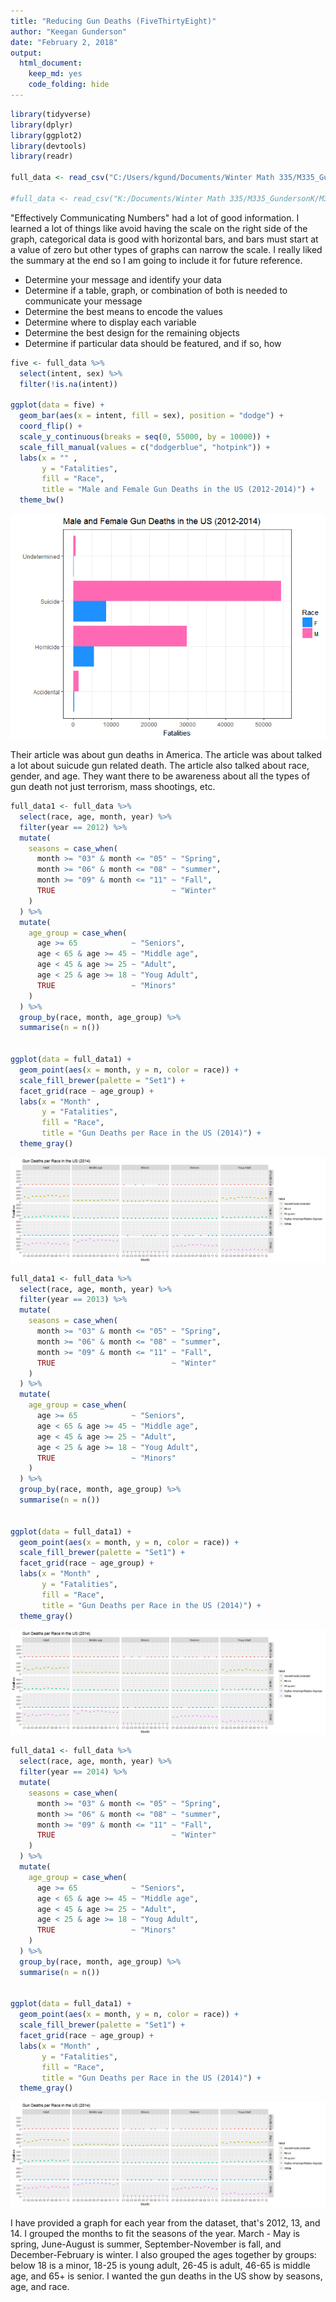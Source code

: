 ```yaml
---
title: "Reducing Gun Deaths (FiveThirtyEight)"
author: "Keegan Gunderson"
date: "February 2, 2018"
output: 
  html_document: 
    keep_md: yes
    code_folding: hide 
---
```



```r
library(tidyverse)
library(dplyr)
library(ggplot2)
library(devtools)
library(readr)

full_data <- read_csv("C:/Users/kgund/Documents/Winter Math 335/M335_GundersonK/M335_Tasks/Case_Study_04/analysis/full_data.csv")

#full_data <- read_csv("K:/Documents/Winter Math 335/M335_GundersonK/M335_Tasks/Case_Study_04/analysis/full_data.csv")
```


"Effectively Communicating Numbers" had a lot of good information. I learned a lot of things like avoid having the scale on the right side of the graph, categorical data is good with horizontal bars, and bars must start at a value of zero but other types of graphs can narrow the scale. I really liked the summary at the end so I am going to include it for future reference. 

 * Determine your message and identify your data
 * Determine if a table, graph, or combination of both is needed to communicate your message
 * Determine the best means to encode the values
 * Determine where to display each variable
 * Determine the best design for the remaining objects
 * Determine if particular data should be featured, and if so, how





```r
five <- full_data %>%
  select(intent, sex) %>%
  filter(!is.na(intent))

ggplot(data = five) +
  geom_bar(aes(x = intent, fill = sex), position = "dodge") +
  coord_flip() +
  scale_y_continuous(breaks = seq(0, 55000, by = 10000)) +
  scale_fill_manual(values = c("dodgerblue", "hotpink")) +
  labs(x = "" , 
       y = "Fatalities", 
       fill = "Race",
       title = "Male and Female Gun Deaths in the US (2012-2014)") +
  theme_bw()
```

![](Reducing_Gun_Death__FiveThirtyEight__files/figure-html/unnamed-chunk-2-1.png)<!-- -->

Their article was about gun deaths in America. The article was about talked a lot about suicude gun related death. The article also talked about  race, gender, and age. They want there to be awareness about all the types of gun death not just terrorism, mass shootings, etc. 




```r
full_data1 <- full_data %>%
  select(race, age, month, year) %>%
  filter(year == 2012) %>%
  mutate(
    seasons = case_when(
      month >= "03" & month <= "05" ~ "Spring",
      month >= "06" & month <= "08" ~ "summer",
      month >= "09" & month <= "11" ~ "Fall",
      TRUE                          ~ "Winter"
    )
  ) %>%
  mutate(
    age_group = case_when(
      age >= 65            ~ "Seniors",
      age < 65 & age >= 45 ~ "Middle age",
      age < 45 & age >= 25 ~ "Adult",
      age < 25 & age >= 18 ~ "Youg Adult", 
      TRUE                 ~ "Minors"
    )
  ) %>%
  group_by(race, month, age_group) %>%
  summarise(n = n())

  
ggplot(data = full_data1) +
  geom_point(aes(x = month, y = n, color = race)) +
  scale_fill_brewer(palette = "Set1") +
  facet_grid(race ~ age_group) +
  labs(x = "Month" , 
       y = "Fatalities", 
       fill = "Race",
       title = "Gun Deaths per Race in the US (2014)") +
  theme_gray()
```

![](Reducing_Gun_Death__FiveThirtyEight__files/figure-html/unnamed-chunk-3-1.png)<!-- -->



```r
full_data1 <- full_data %>%
  select(race, age, month, year) %>%
  filter(year == 2013) %>%
  mutate(
    seasons = case_when(
      month >= "03" & month <= "05" ~ "Spring",
      month >= "06" & month <= "08" ~ "summer",
      month >= "09" & month <= "11" ~ "Fall",
      TRUE                          ~ "Winter"
    )
  ) %>%
  mutate(
    age_group = case_when(
      age >= 65            ~ "Seniors",
      age < 65 & age >= 45 ~ "Middle age",
      age < 45 & age >= 25 ~ "Adult",
      age < 25 & age >= 18 ~ "Youg Adult", 
      TRUE                 ~ "Minors"
    )
  ) %>%
  group_by(race, month, age_group) %>%
  summarise(n = n())

  
ggplot(data = full_data1) +
  geom_point(aes(x = month, y = n, color = race)) +
  scale_fill_brewer(palette = "Set1") +
  facet_grid(race ~ age_group) +
  labs(x = "Month" , 
       y = "Fatalities", 
       fill = "Race",
       title = "Gun Deaths per Race in the US (2014)") +
  theme_gray()
```

![](Reducing_Gun_Death__FiveThirtyEight__files/figure-html/unnamed-chunk-4-1.png)<!-- -->


```r
full_data1 <- full_data %>%
  select(race, age, month, year) %>%
  filter(year == 2014) %>%
  mutate(
    seasons = case_when(
      month >= "03" & month <= "05" ~ "Spring",
      month >= "06" & month <= "08" ~ "summer",
      month >= "09" & month <= "11" ~ "Fall",
      TRUE                          ~ "Winter"
    )
  ) %>%
  mutate(
    age_group = case_when(
      age >= 65            ~ "Seniors",
      age < 65 & age >= 45 ~ "Middle age",
      age < 45 & age >= 25 ~ "Adult",
      age < 25 & age >= 18 ~ "Youg Adult", 
      TRUE                 ~ "Minors"
    )
  ) %>%
  group_by(race, month, age_group) %>%
  summarise(n = n())

  
ggplot(data = full_data1) +
  geom_point(aes(x = month, y = n, color = race)) +
  scale_fill_brewer(palette = "Set1") +
  facet_grid(race ~ age_group) +
  labs(x = "Month" , 
       y = "Fatalities", 
       fill = "Race",
       title = "Gun Deaths per Race in the US (2014)") +
  theme_gray()
```

![](Reducing_Gun_Death__FiveThirtyEight__files/figure-html/unnamed-chunk-5-1.png)<!-- -->


I have provided a graph for each year from the dataset, that's 2012, 13, and 14. I grouped the months to fit the seasons of the year. March - May is spring, June-August is summer, September-November is fall, and December-February is winter.  I also grouped the ages together by groups: below 18 is a minor, 18-25 is young adult, 26-45 is adult, 46-65 is middle age, and 65+ is senior.  I wanted the gun deaths in the US show by seasons, age, and race. 






